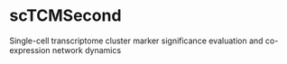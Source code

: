 # scTCMSecond
Single-cell transcriptome cluster marker significance evaluation and co-expression network dynamics
